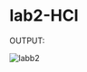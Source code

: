 # lab2-HCI

OUTPUT:

![labb2](https://user-images.githubusercontent.com/91781572/215110446-b121b406-de49-466b-8a89-f23f6bb8fd7b.png)
